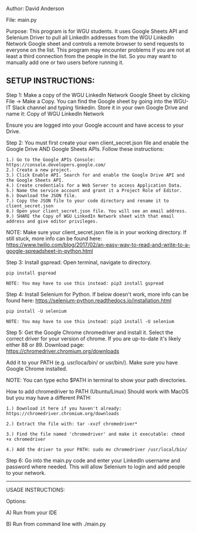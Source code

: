 Author: David Anderson

File: main.py

Purpose: This program is for WGU students. It uses Google Sheets API and Selenium Driver to
pull all LinkedIn addresses from the WGU LinkedIn Network Google sheet and controls a remote browser to
send requests to everyone on the list. This program may encounter problems if you are not at least a third connection
from the people in the list. So you may want to manually add one or two users before running it.

SETUP INSTRUCTIONS:
------------------------------------------------------------------------------------------------------------------------
Step 1: Make a copy of the WGU LinkedIn Network Google Sheet by clicking File -> Make a Copy. You can find the Google
sheet by going into the WGU-IT Slack channel and typing !linkedin. Store it in your own Google Drive and name it: Copy of WGU LinkedIn Network

Ensure you are logged into your Google account and have access to your Drive.

Step 2: You must first create your own client_secret.json file and enable the Google Drive AND Google Sheets APIs.
Follow these instructions:
    
    1.) Go to the Google APIs Console: https://console.developers.google.com/
    2.) Create a new project.
    3.) Click Enable API. Search for and enable the Google Drive API and the Google Sheets API.
    4.) Create credentials for a Web Server to access Application Data.
    5.) Name the service account and grant it a Project Role of Editor.
    6.) Download the JSON file.
    7.) Copy the JSON file to your code directory and rename it to client_secret.json
    8.) Open your client_secret.json file. You will see an email address. 
    9.) SHARE the Copy of WGU LinkedIn Network sheet with that email address and give editor privileges.


NOTE: Make sure your client_secret.json file is in your working directory. If still stuck, more info can be found here: https://www.twilio.com/blog/2017/02/an-easy-way-to-read-and-write-to-a-google-spreadsheet-in-python.html

Step 3: Install gspread: Open terminal, navigate to directory.

    pip install gspread
    
    NOTE: You may have to use this instead: pip3 install gspread

Step 4: Install Selenium for Python. If below doesn't work, more info can be found here: https://selenium-python.readthedocs.io/installation.html
 
    pip install -U selenium
    
    NOTE: You may have to use this instead: pip3 install -U selenium

Step 5: Get the Google Chrome chromedriver and install it.  Select the correct driver for your version
of chrome. If you are up-to-date it's likely either 88 or 89. Download page: https://chromedriver.chromium.org/downloads

Add it to your PATH (e.g. usr/loca/bin/ or usr/bin/). Make sure you have Google Chrome installed. 

NOTE: You can type echo $PATH in terminal to show your path directories.

How to add chromedriver to PATH (Ubuntu/Linux) Should work with MacOS but you may have a different PATH:

    1.) Download it here if you haven't already: https://chromedriver.chromium.org/downloads

    2.) Extract the file with: tar -xvzf chromedriver*

    3.) Find the file named 'chromedriver' and make it executable: chmod +x chromedriver

    4.) Add the driver to your PATH: sudo mv chromedriver /usr/local/bin/



Step 6: Go into the main.py code and enter your LinkedIn username and password where needed.
This will allow Selenium to login and add people to your network.

------------------------------------------------------------------------------------------------------------------------
USAGE INSTRUCTIONS:

Options:

A) Run from your IDE

B) Run from command line with ./main.py
